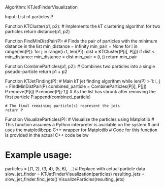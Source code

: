 Algorithm: KTJetFinderVisualization

Input: List of particles P

Function KTCluster(p1, p2):
    # Implements the kT clustering algorithm for two particles
    return distance(p1, p2)

Function FindMinDistPair(P):
    # Finds the pair of particles with the minimum distance in the list
    min_distance = infinity
    min_pair = None
    for i in range(len(P)):
        for j in range(i+1, len(P)):
            dist = KTCluster(P[i], P[j])
            if dist < min_distance:
                min_distance = dist
                min_pair = (i, j)
    return min_pair

Function CombineParticles(p1, p2):
    # Combines two particles into a single pseudo-particle
    return p1 + p2

Function KTJetFinding(P):
    # Main kT jet finding algorithm
    while len(P) > 1:
        i, j = FindMinDistPair(P)
        combined_particle = CombineParticles(P[i], P[j])
        P.remove(P[i])
        P.remove(P[j-1])  # As the list has shrunk after removing the first particle
        P.append(combined_particle)

    # The final remaining particle(s) represent the jets
    return P

Function VisualizeParticles(P):
    # Visualize the particles using Matplotlib
    # This function assumes a Python interpreter is available on the system
    # and uses the matplotlibcpp C++ wrapper for Matplotlib
    # Code for this function is provided in the actual C++ code below

# Example usage:
particles = [(1, 2), (3, 4), (5, 6), ...]  # Replace with actual particle data
slow_jet_finder = KTJetFinderVisualization(particles)
resulting_jets = slow_jet_finder.find_jets()
VisualizeParticles(resulting_jets)

